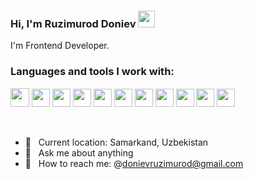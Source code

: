 ### Hi, I'm Ruzimurod Doniev <img src="https://media.giphy.com/media/hvRJCLFzcasrR4ia7z/giphy.gif" width="27px">

I'm Frontend Developer. <br />


### Languages and tools I work with:

<code display="inline"><img src="https://e7.pngegg.com/pngimages/185/866/png-clipart-html-logo-html-web-design-scalable-graphics-world-wide-web-markup-language-html5-icon-hd-miscellaneous-angle-thumbnail.png" width="30px"></code>
<code display="inline"><img src="https://e7.pngegg.com/pngimages/188/673/png-clipart-cascading-style-sheets-css3-bootstrap-valid-blue-angle-thumbnail.png" height="29px"></code>
<code><img src="https://w7.pngwing.com/pngs/1009/249/png-transparent-logo-sass-logos-and-brands-icon-thumbnail.png" height="29px"></code>
<code><img src="https://e7.pngegg.com/pngimages/439/345/png-clipart-bootstrap-logo-thumbnail-tech-companies.png" height="29px"></code>
<code><img src="https://e7.pngegg.com/pngimages/602/440/png-clipart-javascript-open-logo-number-js-angle-text-thumbnail.png" height="29px" /></code>
<code><img src="https://w7.pngwing.com/pngs/79/518/png-transparent-js-react-js-logo-react-react-native-logos-icon-thumbnail.png" height="29px" /></code>
<code><img src="https://w7.pngwing.com/pngs/74/362/png-transparent-typescript-plain-logo-icon-thumbnail.png" height="29px" /></code>
<code><img src="https://encrypted-tbn0.gstatic.com/images?q=tbn:ANd9GcR0_dQw9_0TFEtE11BWSwJpkePcC7lAa_rv-A&s" height="29px" /></code>
<code><img src="https://encrypted-tbn0.gstatic.com/images?q=tbn:ANd9GcQyTGSDDmGK9JX3Il3ja7LUr2fJaUS0fgQsCw&s" height="29px" /></code>
<code><img src="https://w7.pngwing.com/pngs/115/190/png-transparent-mongodb-original-logo-icon-thumbnail.png" height="29px" /></code>
<code><img src="[[https://w7.pngwing.com/pngs/115/190/png-transparent-mongodb-original-logo-icon-thumbnail.png](https://getlogovector.com/wp-content/uploads/2021/01/tailwind-css-logo-vector.png)](https://www.cdnlogo.com/logos/t/34/tailwind-css.svg)" height="29px" /></code>

<br />

- 📍 &nbsp; Current location: Samarkand, Uzbekistan
- 📝 &nbsp; Ask me about anything
-  📩 &nbsp; How to reach me: @donievruzimurod@gmail.com












